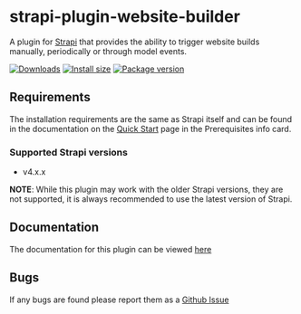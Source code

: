 # strapi-plugin-website-builder

A plugin for [Strapi](https://github.com/strapi/strapi) that provides the ability to trigger website builds manually, periodically or through model events.

[![Downloads](https://img.shields.io/npm/dm/strapi-plugin-website-builder?style=for-the-badge)](https://img.shields.io/npm/dm/strapi-plugin-website-builder?style=for-the-badge)
[![Install size](https://img.shields.io/npm/l/strapi-plugin-website-builder?style=for-the-badge)](https://img.shields.io/npm/l/strapi-plugin-website-builder?style=for-the-badge)
[![Package version](https://img.shields.io/github/v/release/ComfortablyCoding/strapi-plugin-website-builder?style=for-the-badge)](https://img.shields.io/github/v/release/ComfortablyCoding/strapi-plugin-website-builder?style=for-the-badge)

## Requirements

The installation requirements are the same as Strapi itself and can be found in the documentation on the [Quick Start](https://strapi.io/documentation/developer-docs/latest/getting-started/quick-start.html) page in the Prerequisites info card.

### Supported Strapi versions

- v4.x.x

**NOTE**: While this plugin may work with the older Strapi versions, they are not supported, it is always recommended to use the latest version of Strapi.

## Documentation

The documentation for this plugin can be viewed [here](https://strapi-plugin-website-builder.netlify.app/)

## Bugs

If any bugs are found please report them as a [Github Issue](https://github.com/ComfortablyCoding/strapi-plugin-website-builder/issues)
